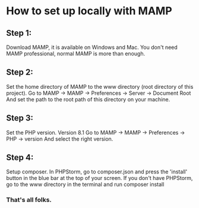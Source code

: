 # How to set up locally with MAMP

## Step 1:
Download MAMP, it is available on Windows and Mac.
You don't need MAMP professional, normal MAMP is more than enough.

## Step 2:
Set the home directory of MAMP to the www directory (root directory of this project).
Go to MAMP -> MAMP -> Preferences -> Server -> Document Root
And set the path to the root path of this directory on your machine.

## Step 3:
Set the PHP version. Version 8.1
Go to MAMP -> MAMP -> Preferences -> PHP -> version
And select the right version.

## Step 4:
Setup composer.
In PHPStorm, go to composer.json and press the 'install' button
in the blue bar at the top of your screen.
If you don't have PHPStorm, go to the www directory in the terminal and run composer install

### That's all folks.

